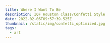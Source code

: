 ```yaml
---
title: Where I Want To Be
description: IQF Houston Class/Confetti Style
date: 2022-02-06T09:57:39.525Z
thumbnail: /static/img/confetti_optimized.jpg
tags:
  - art
---
```

